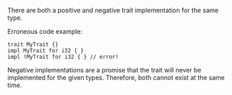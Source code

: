 There are both a positive and negative trait implementation for the same type.

Erroneous code example:

```compile_fail,E0751
trait MyTrait {}
impl MyTrait for i32 { }
impl !MyTrait for i32 { } // error!
```

Negative implementations are a promise that the trait will never be implemented
for the given types. Therefore, both cannot exist at the same time.
